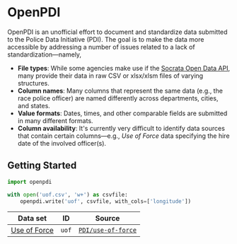 # OpenPDI

OpenPDI is an unofficial effort to document and standardize data submitted to
the Police Data Initiative (PDI). The goal is to make the data more accessible
by addressing a number of issues related to a lack of
standardization&mdash;namely,

- **File types**: While some agencies make use if the
  [Socrata Open Data API](https://dev.socrata.com/), many provide their data
  in raw CSV or xlsx/xlsm files of varying structures.
- **Column names**: Many columns that represent the same data (e.g., the race
  police officer) are named differently across departments, cities, and states.
- **Value formats**: Dates, times, and other comparable fields are submitted in
  many different formats.
- **Column availability**: It's currently very difficult to identify data
  sources that contain certain columns&mdash;e.g., *Use of Force* data
  specifying the hire date of the involved officer(s).

## Getting Started

```python
import openpdi

with open('uof.csv', 'w+') as csvfile:
    openpdi.write('uof', csvfile, with_cols=['longitude'])
```

| Data set          | ID    | Source                  |
|-------------------|-------|-------------------------|
| [Use of Force][1] | `uof` | [`PDI/use-of-force`][2] |

[1]: https://github.com/jdkato/OpenPDI/tree/master/openpdi/meta/uof
[2]: https://www.policedatainitiative.org/datasets/use-of-force/
